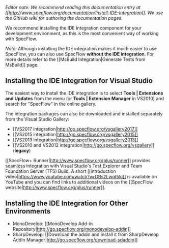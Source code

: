 _Editor note: We recommend reading this documentation entry at [[http://www.specflow.org/documentation/Install-IDE-Integration]]. We use the GitHub wiki for authoring the documentation pages._

We recommend installing the IDE Integration component for your development environment, as this is the most convenient way of working with SpecFlow.

_Note:_ Although installing the IDE integration makes it much easier to use SpecFlow, you can also use SpecFlow **without the IDE integration**. For more details refer to the [[MsBuild Integration|Generate Tests from MsBuild]] page. 

## Installing the IDE Integration for Visual Studio

The easiest way to install the IDE integration is to select **Tools | Extensions and Updates** from the menu (or **Tools | Extension Manager** in VS2010) and search for "SpecFlow" in the online gallery. 

The integration packages can also be downloaded and installed separately from the Visual Studio Gallery:  

* [[VS2017 integration|http://go.specflow.org/vsgallery2017]]
* [[VS2015 integration|http://go.specflow.org/vsgallery2015]]
* [[VS2013 integration|http://go.specflow.org/vsgallery2013]]
* [[VS2010 and VS2012 integration|http://go.specflow.org/vsgallery]] (**legacy**)


[[SpecFlow+ Runner|http://www.specflow.org/plus/runner]] provides seamless integration with Visual Studio's Test Explorer and Team Foundation Server (TFS) Build. A short [[introduction video|https://www.youtube.com/watch?v=GBs2Lwqt5kI]] is available on YouTube and you can find links to additional videos on the [[SpecFlow website|http://www.specflow.org/plus/runner]].

## Installing the IDE Integration for Other Environments

* MonoDevelop: [[MonoDevelop Add-in Repository|http://go.specflow.org/monodevelop-addin]]
* SharpDevelop: [[Download the addin and install it from SharpDevelop AddIn Manager|http://go.specflow.org/download-sdaddin]]

